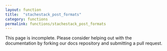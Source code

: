```yaml
---
layout: function
title:  "stachestack_post_formats"
category: functions
permalink: functions/stachestack_post_formats
---
```


This page is incomplete. Please consider helping out with the documentation by forking our docs repository and submitting a pull request.